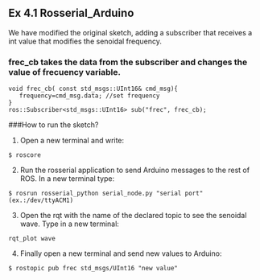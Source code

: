 ## Ex 4.1 Rosserial_Arduino

We have modified the original sketch, adding a subscriber that receives a int value
that modifies the senoidal frequency.

### frec_cb takes the data from the subscriber and changes the value of frecuency variable.

```
void frec_cb( const std_msgs::UInt16& cmd_msg){
   frequency=cmd_msg.data; //set frequency      
}
ros::Subscriber<std_msgs::UInt16> sub("frec", frec_cb);
```
###How to run the sketch?
1. Open a new terminal and write:
```
$ roscore 
```
2. Run the rosserial application to send Arduino messages to the rest of ROS. In a new terminal type:
```
$ rosrun rosserial_python serial_node.py "serial port"  (ex.:/dev/ttyACM1) 
```
3. Open the rqt with the name of the declared topic to see the senoidal wave. Type in a new terminal:
```
rqt_plot wave
```
4. Finally open a new terminal and send new values to Arduino:
```
$ rostopic pub frec std_msgs/UInt16 "new value"
```
